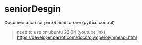 # seniorDesgin

Documentation for parrot anafi drone (python control) 
> need to use on ubuntu 22.04
> (youtube link)
https://developer.parrot.com/docs/olympe/olympeapi.html
> 
